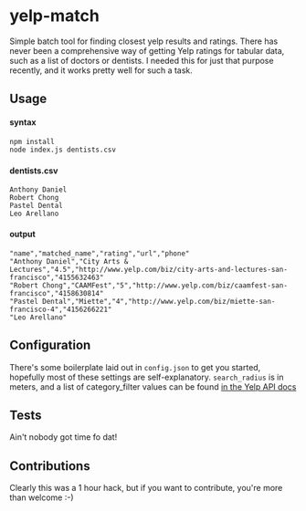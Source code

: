 # yelp-match

Simple batch tool for finding closest yelp results and ratings.  There has never
been a comprehensive way of getting Yelp ratings for tabular data, such as
a list of doctors or dentists.  I needed this for just that purpose recently,
and it works pretty well for such a task.

## Usage

#### syntax
```sh
npm install
node index.js dentists.csv
```

#### dentists.csv
```csv
Anthony Daniel
Robert Chong
Pastel Dental
Leo Arellano
```
#### output
```csv
"name","matched_name","rating","url","phone"
"Anthony Daniel","City Arts & Lectures","4.5","http://www.yelp.com/biz/city-arts-and-lectures-san-francisco","4155632463"
"Robert Chong","CAAMFest","5","http://www.yelp.com/biz/caamfest-san-francisco","4158630814"
"Pastel Dental","Miette","4","http://www.yelp.com/biz/miette-san-francisco-4","4156266221"
"Leo Arellano"
```

## Configuration

There's some boilerplate laid out in `config.json` to get you started, hopefully
most of these settings are self-explanatory.  `search_radius` is in meters, and
a list of category_filter values can be found [in the Yelp API docs](http://www.yelp.com/developers/documentation/v2/all_category_list)

## Tests
Ain't nobody got time fo dat!

## Contributions

Clearly this was a 1 hour hack, but if you want to contribute, you're more than welcome :-)
